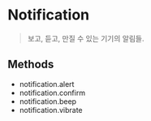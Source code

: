 Notification
============

> 보고, 듣고, 만질 수 있는 기기의 알림들.

Methods
-------

- notification.alert
- notification.confirm
- notification.beep
- notification.vibrate
